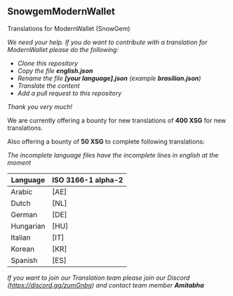 ## SnowgemModernWallet
Translations for ModernWallet (SnowGem)

_We need your help. If you do want to contribute with a translation for ModernWallet please do the following:_
* _Clone this repository_
* _Copy the file **english.json**_
* _Rename the file **[your language].json** (example **brasilian.json**)_
* _Translate the content_
* _Add a pull request to this repository_

_Thank you very much!_

We are currently offering a bounty for new translations of **400 XSG** for new translations.

Also offering a bounty of **50 XSG** to complete following translations:

_The incomplete language files have the incomplete lines in *english* at the moment_

| Language | ISO 3166-1 alpha-2 |
| --- | --- |
| Arabic | [AE] |
| Dutch | [NL] |
| German | [DE] |
| Hungarian | [HU] |
| Italian | [IT] |
| Korean | [KR] |
| Spanish | [ES] |

_If you want to join our Translation team please join our Discord (https://discord.gg/zumGnbg) and contact team member **Amitabha**_
